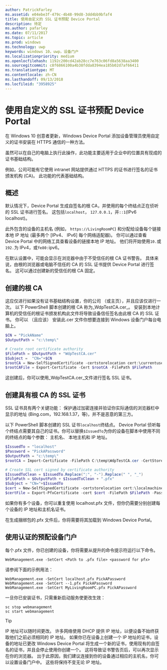 ```yaml
---
author: PatrickFarley
ms.assetid: e04ebe3f-479c-4b48-99d8-3dd4bb9bfaf4
title: 使用自定义的 SSL 证书预配 Device Portal
description: 待定
ms.author: pafarley
ms.date: 07/11/2017
ms.topic: article
ms.prod: windows
ms.technology: uwp
keywords: windows 10，uwp，设备门户
ms.localizationpriority: medium
ms.openlocfilehash: 1192c200cd42ab28cc7e763c06fd8a5638aa3400
ms.sourcegitcommit: c8f6866100a4b38fdda8394ea185b02d7af66411
ms.translationtype: MT
ms.contentlocale: zh-CN
ms.lasthandoff: 09/13/2018
ms.locfileid: "3958925"
---
```

# <a name="provision-device-portal-with-a-custom-ssl-certificate"></a>使用自定义的 SSL 证书预配 Device Portal
在 Windows 10 创意者更新，Windows Device Portal 添加设备管理员使用自定义的证书安装在 HTTPS 通信的一种方法。 

虽然可以在自己的电脑上执行此操作，此功能主要适用于企业中的位置具有现成的证书基础结构。  

例如，公司可能有它使用 intranet 网站提供通过 HTTPS 的证书进行签名的证书颁发机构 (CA)。 此功能的代表基础结构。 

## <a name="overview"></a>概述
默认情况下，Device Portal 生成自签名的根 CA，并使用的每个终结点正在侦听的 SSL 证书进行签名。 这包括`localhost`， `127.0.0.1`，并`::1`(IPv6 localhost)。

此外包含的设备的主机名 (例如， `https://LivingRoomPC`) 和分配给设备每个链接本地 IP 地址 (最多两个 [IPv4、 IPv6] 每个网络适配器)。 你可以通过查看 Device Portal 中的网络工具查看设备的链接本地 IP 地址。 他们将开始使用`10.`或`192.`为 IPv4，或`fe80:`ipv6。 

在默认设置中，可能会显示在浏览器中由于不受信任的根 CA 证书警告。 具体来说，由根的浏览器或电脑不信任的 CA 的 SSL 证书提供 Device Portal 进行签名。 这可以通过创建新的受信任的根 CA 固定。

## <a name="create-a-root-ca"></a>创建的根 CA

这应仅进行如果没有证书基础结构设置，你的公司 （或主页），并且应该仅进行一次。 以下 PowerShell 脚本创建的根 CA 称为_WdpTestCA.cer_。 安装到本地计算机的受信任的根证书颁发机构此文件将导致设备信任签名由此根 CA 的 SSL 证书。 你可以 （且应该） 安装此.cer 文件你想要连接到 Windows 设备门户每台电脑上。  

```PowerShell
$CN = "PickAName"
$OutputPath = "c:\temp\"

# Create root certificate authority
$FilePath = $OutputPath + "WdpTestCA.cer"
$Subject =  "CN="+$CN
$rootCA = New-SelfSignedCertificate -certstorelocation cert:\currentuser\my -Subject $Subject -HashAlgorithm "SHA512" -KeyUsage CertSign,CRLSign
$rootCAFile = Export-Certificate -Cert $rootCA -FilePath $FilePath
```

这创建后，你可以使用_WdpTestCA.cer_文件进行签名 SSL 证书。 

## <a name="create-an-ssl-certificate-with-the-root-ca"></a>创建具有根 CA 的 SSL 证书

SSL 证书具有两个关键功能： 保护通过加密连接并验证你实际通信的浏览器栏中显示的地址 (Bing.com，192.168.1.37，等)，并不是恶意的第三方。

以下 PowerShell 脚本创建的 SSL 证书`localhost`终结点。 Device Portal 侦听每个终结点需要其自己的证书。你可以替换`$IssuedTo`为你的设备在脚本中使用不同的终结点的每个参数： 主机名、 本地主机和 IP 地址。

```PowerShell
$IssuedTo = "localhost"
$Password = "PickAPassword"
$OutputPath = "c:\temp\"
$rootCA = Import-Certificate -FilePath C:\temp\WdpTestCA.cer -CertStoreLocation Cert:\CurrentUser\My\

# Create SSL cert signed by certificate authority
$IssuedToClean = $IssuedTo.Replace(":", "-").Replace(" ", "_")
$FilePath = $OutputPath + $IssuedToClean + ".pfx"
$Subject = "CN="+$IssuedTo
$cert = New-SelfSignedCertificate -certstorelocation cert:\localmachine\my -Subject $Subject -DnsName $IssuedTo -Signer $rootCA -HashAlgorithm "SHA512"
$certFile = Export-PfxCertificate -cert $cert -FilePath $FilePath -Password (ConvertTo-SecureString -String $Password -Force -AsPlainText)
```

如果你有多个设备，你可以重复使用 localhost.pfx 文件，但你仍需要分别创建每个设备的 IP 地址和主机名证书。

在生成捆绑包的.pfx 文件后，你将需要将其加载到 Windows Device Portal。 

## <a name="provision-device-portal-with-the-certifications"></a>使用认证的预配设备门户

每个.pfx 文件，你已创建的设备，你将需要从提升的命令提示符运行以下命令。

```
WebManagement.exe -SetCert <Path to .pfx file> <password for pfx> 
```

请参阅下面的示例用法：
```
WebManagement.exe -SetCert localhost.pfx PickAPassword
WebManagement.exe -SetCert --1.pfx PickAPassword
WebManagement.exe -SetCert MyLivingRoomPC.pfx PickAPassword
```

一旦你已安装证书，只需重新启动服务使更改生效：

```
sc stop webmanagement
sc start webmanagement
```

> [!TIP]
> IP 地址可以随时间更改。
许多网络使用 DHCP 提供 IP 地址，以便设备不始终获取他们之前必须相同的 IP 地址。 如果你已在设备上创建一个 IP 地址的证书，设备的地址已更改 Windows Device Portal 将生成一个新的证书，使用现有的自签名的证书，并且会停止使用你创建一个。 这将导致证书警告页后，可以再次显示在你的浏览器。 出于此原因，我们建议连接到你的设备通过相应的主机名，你可以设置设备门户中。 这些将保持不变无论 IP 地址。
